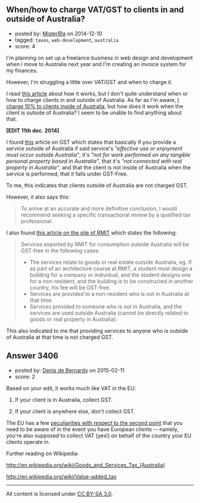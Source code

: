 ## When/how to charge VAT/GST to clients in and outside of Australia?

- posted by: [MisterBla](https://stackexchange.com/users/1430676/misterbla) on 2014-12-10
- tagged: `taxes`, `web-development`, `australia`
- score: 4

I'm planning on set up a freelance business in web design and development when I move to Australia next year and I'm creating an invoice system for my finances.

However, I'm struggling a little over VAT/GST and when to charge it.

I read [this article][1] about how it works, but I don't quite understand when or how to charge clients in and outside of Australia. As far as I'm aware, [I charge 10% to clients inside of Australia][2], but how does it work when the client is outside of Australia? I seem to be unable to find anything about that.

**[EDIT 11th dec. 2014]**

I found [this][3] article on GST which states that basically if you provide a service outside of Australia if said service's *"effective use or enjoyment must occur outside Australia"*, it's *"not for work performed on any tangible personal property based in Australia"*, that it's *"not connected with real property in Australia"*, and that the client is not inside of Australia when the service is performed, that it falls under GST-Free.  

To me, this indicates that clients outside of Australia are not charged GST.

However, it also says this:  
>To arrive at an accurate and more definitive conclusion, I would recommend seeking a specific transactional review by a qualified tax professional.

I also found [this article on the site of RMIT][4] which states the following:
>Services exported by RMIT for consumption outside Australia will be GST-free in the following cases:
>
> - The services relate to goods or real estate outside Australia, eg. If as part of an architecture course at RMIT, a student must design a building for a company or individual, and the student designs one for a non-resident, and the building is to be constructed in another country, his fee will be GST-free.
> - Services are provided to a non-resident who is not in Australia at that time.
> - Services provided to someone who is not in Australia, and the services are used outside Australia (cannot be directly related to goods or real property in Australia).

This also indicated to me that providing services to anyone who is outside of Australia at that time is not charged GST.

[1]: https://www.ato.gov.au/Business/GST/How-GST-works/
[2]: http://www.kpmg.com/global/en/issuesandinsights/articlespublications/vat-gst-essentials/pages/australia.aspx#1
[3]: http://www.startupsmart.com.au/mentor/robert-krigsman/do-i-charge-my-overseas-clients-gst-on-consulting-services.html
[4]: http://www.rmit.edu.au/browse/Staff%2FAdministration%2FPolicies%20and%20procedures%2FFinance%20and%20procurement%2FTaxation%2FExports%20-%20GST%20fact%20sheet%2010/


## Answer 3406

- posted by: [Denis de Bernardy](https://stackexchange.com/users/182468/denis-de-bernardy) on 2015-02-11
- score: 2

Based on your edit, it works much like VAT in the EU:

1. If your client is in Australia, collect GST.

2. If your client is anywhere else, don't collect GST.

The EU has a few [peculiarities with respect to the second point](https://startups.stackexchange.com/questions/1299/is-there-a-vat-threshold-for-digital-goods-sold-to-eu-buyers-from-a-us-company/3259#3259) that you need to be aware of in the event you have European clients -- namely, you're also supposed to collect VAT (yes!) on behalf of the country your EU clients operate in.

Further reading on Wikipedia:

http://en.wikipedia.org/wiki/Goods_and_Services_Tax_(Australia)

http://en.wikipedia.org/wiki/Value-added_tax




---

All content is licensed under [CC BY-SA 3.0](https://creativecommons.org/licenses/by-sa/3.0/).
